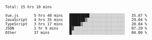 
<!--
**xy406043/xy406043** is a ✨ _special_ ✨ repository because its `README.md` (this file) appears on your GitHub profile.

Here are some ideas to get you started:

- 🔭 I’m currently working on ...
- 🌱 I’m currently learning ...
- 👯 I’m looking to collaborate on ...
- 🤔 I’m looking for help with ...
- 💬 Ask me about ...
- 📫 How to reach me: ...
- 😄 Pronouns: ...
- ⚡ Fun fact: ...
-->

<!--START_SECTION:waka-->
```text
Total: 15 hrs 10 mins

Vue.js       5 hrs 40 mins   █████████░░░░░░░░░░░░░░░░   35.87 % 
JavaScript   4 hrs 35 mins   ███████▒░░░░░░░░░░░░░░░░░   29.04 % 
TypeScript   3 hrs 17 mins   █████▒░░░░░░░░░░░░░░░░░░░   20.84 % 
JSON         1 hr 9 mins     █▓░░░░░░░░░░░░░░░░░░░░░░░   07.29 % 
Other        37 mins         █░░░░░░░░░░░░░░░░░░░░░░░░   04.00 % 
```
<!--END_SECTION:waka-->
